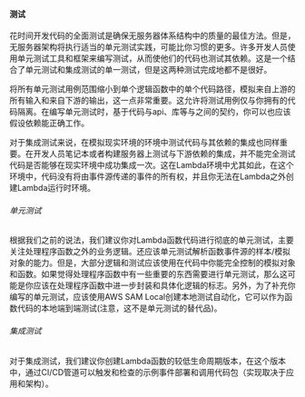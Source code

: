 #### 测试

花时间开发代码的全面测试是确保无服务器体系结构中的质量的最佳方法。但是，无服务器架构将执行适当的单元测试实践，可能比你习惯的更多。许多开发人员使用单元测试工具和框架来编写测试，从而使他们的代码也测试其依赖。这是一个结合了单元测试和集成测试的单一测试，但是这两种测试完成地都不是很好。

将所有单元测试用例范围缩小到单个逻辑函数中的单个代码路径，模拟来自上游的所有输入和来自下游的输出，这一点非常重要。这允许将测试用例仅与你拥有的代码隔离。在编写单元测试时，基于代码与api、库等与之间的契约，你可以也应该假设依赖能正确工作。

对于集成测试来说，在模拟现实环境的环境中测试代码与其依赖的集成也同样重要。在开发人员笔记本或者构建服务器上测试与下游依赖的集成，并不能完全测试代码是否能够在现实环境中成功集成一次。这在Lambda环境中尤其如此，在这个环境中，代码没有将由事件源传递的事件的所有权，并且你无法在Lambda之外创建Lambda运行时环境。

###### 单元测试

根据我们之前的说法，我们建议你对Lambda函数代码进行彻底的单元测试，主要关注处理程序函数之外的业务逻辑。还应该单元测试解析函数事件源的样本/模拟对象的能力。但是，大部分逻辑和测试应该使用在代码中你能完全控制的模拟对象和函数。如果觉得处理程序函数中有一些重要的东西需要进行单元测试，那么这可能是你应该在处理程序函数中进一步封装和具体化逻辑的标志。另外，为了补充你编写的单元测试，应该使用AWS SAM Local创建本地测试自动化，它可以作为函数代码的本地端到端测试(注意，这不是单元测试的替代品)。

###### 集成测试

对于集成测试，我们建议你创建Lambda函数的较低生命周期版本，在这个版本中，通过CI/CD管道可以触发和检查的示例事件部署和调用代码包（实现取决于应用和架构）。
